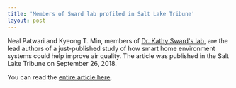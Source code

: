 ```yaml
---
title: 'Members of Sward lab profiled in Salt Lake Tribune'
layout: post
---
```


Neal Patwari and Kyeong T. Min, members of [Dr. Kathy Sward's lab](/projects/informatics-platform-federated/),  are the lead authors of a just-published study of how smart home environment systems could help improve air quality. The article was published in the Salt Lake Tribune on September 26, 2018.

You can read the [entire article here](/publications/Patwari_Min_tribune20180927_epub.pdf).